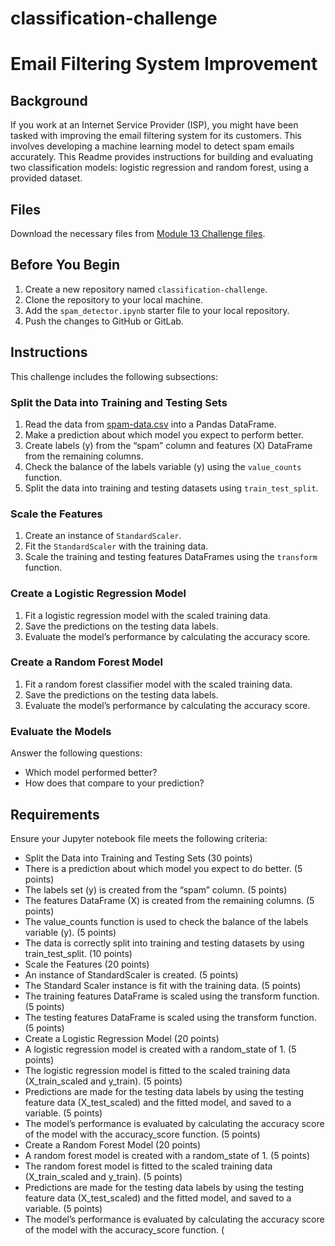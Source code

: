 # classification-challenge
# Email Filtering System Improvement

## Background
If you work at an Internet Service Provider (ISP), you might have been tasked with improving the email filtering system for its customers. This involves developing a machine learning model to detect spam emails accurately. This Readme provides instructions for building and evaluating two classification models: logistic regression and random forest, using a provided dataset.

## Files
Download the necessary files from [Module 13 Challenge files](https://static.bc-edx.com/ai/ail-v-1-0/m13/challenge/spam-data.csv).

## Before You Begin
1. Create a new repository named `classification-challenge`.
2. Clone the repository to your local machine.
3. Add the `spam_detector.ipynb` starter file to your local repository.
4. Push the changes to GitHub or GitLab.

## Instructions
This challenge includes the following subsections:

### Split the Data into Training and Testing Sets
1. Read the data from [spam-data.csv](https://static.bc-edx.com/ai/ail-v-1-0/m13/challenge/spam-data.csv) into a Pandas DataFrame.
2. Make a prediction about which model you expect to perform better.
3. Create labels (y) from the “spam” column and features (X) DataFrame from the remaining columns.
4. Check the balance of the labels variable (y) using the `value_counts` function.
5. Split the data into training and testing datasets using `train_test_split`.

### Scale the Features
1. Create an instance of `StandardScaler`.
2. Fit the `StandardScaler` with the training data.
3. Scale the training and testing features DataFrames using the `transform` function.

### Create a Logistic Regression Model
1. Fit a logistic regression model with the scaled training data.
2. Save the predictions on the testing data labels.
3. Evaluate the model’s performance by calculating the accuracy score.

### Create a Random Forest Model
1. Fit a random forest classifier model with the scaled training data.
2. Save the predictions on the testing data labels.
3. Evaluate the model’s performance by calculating the accuracy score.

### Evaluate the Models
Answer the following questions:
- Which model performed better?
- How does that compare to your prediction?

## Requirements
Ensure your Jupyter notebook file meets the following criteria:
- Split the Data into Training and Testing Sets (30 points)
- There is a prediction about which model you expect to do better. (5 points)
- The labels set (y) is created from the “spam” column. (5 points)
- The features DataFrame (X) is created from the remaining columns. (5 points)
- The value_counts function is used to check the balance of the labels variable (y). (5 points)
- The data is correctly split into training and testing datasets by using train_test_split. (10 points)
- Scale the Features (20 points)
- An instance of StandardScaler is created. (5 points)
- The Standard Scaler instance is fit with the training data. (5 points)
- The training features DataFrame is scaled using the transform function. (5 points)
- The testing features DataFrame is scaled using the transform function. (5 points)
- Create a Logistic Regression Model (20 points)
- A logistic regression model is created with a random_state of 1. (5 points)
- The logistic regression model is fitted to the scaled training data (X_train_scaled and y_train). (5 points)
- Predictions are made for the testing data labels by using the testing feature data (X_test_scaled) and the fitted model, and saved to a variable. (5 points)
- The model’s performance is evaluated by calculating the accuracy score of the model with the accuracy_score function. (5 points)
- Create a Random Forest Model (20 points)
- A random forest model is created with a random_state of 1. (5 points)
- The random forest model is fitted to the scaled training data (X_train_scaled and y_train). (5 points)
- Predictions are made for the testing data labels by using the testing feature data (X_test_scaled) and the fitted model, and saved to a variable. (5 points)
- The model’s performance is evaluated by calculating the accuracy score of the model with the accuracy_score function. (
